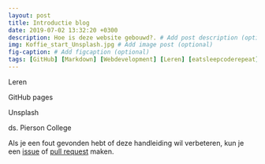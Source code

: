 ```yaml
---
layout: post
title: Introductie blog
date: 2019-07-02 13:32:20 +0300
description: Hoe is deze website gebouwd?. # Add post description (optional)
img: Koffie_start_Unsplash.jpg # Add image post (optional)
fig-caption: # Add figcaption (optional)
tags: [GitHub] [Markdown] [Webdevelopment] [Leren] [eatsleepcoderepeat]
---
```


Leren

GitHub pages

Unsplash

ds. Pierson College


Als je een fout gevonden hebt of deze handleiding wil verbeteren, kun je een [issue](https://github.com/moorlag/moorlag.github.io/issues/new) of [pull request](https://github.com/moorlag/moorlag.github.io/compare) maken.

